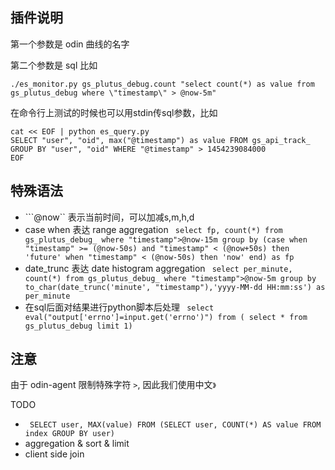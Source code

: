 ## 插件说明

第一个参数是 odin 曲线的名字

第二个参数是 sql 比如

```
./es_monitor.py gs_plutus_debug.count "select count(*) as value from gs_plutus_debug where \"timestamp\" > @now-5m"
```

在命令行上测试的时候也可以用stdin传sql参数，比如

```
cat << EOF | python es_query.py
SELECT "user", "oid", max("@timestamp") as value FROM gs_api_track_ GROUP BY "user", "oid" WHERE "@timestamp" > 1454239084000
EOF
```
## 特殊语法

* ```@now`` 表示当前时间，可以加减s,m,h,d
* case when 表达 range aggregation ```
select fp, count(*) from gs_plutus_debug_
    where "timestamp">@now-15m group by (case when "timestamp" >= (@now-50s) and "timestamp" < (@now+50s) then 'future'
    when "timestamp" < (@now-50s) then 'now' end) as fp```
* date_trunc 表达 date histogram aggregation ```
select per_minute, count(*) from gs_plutus_debug_
    where "timestamp">@now-5m group by to_char(date_trunc('minute', "timestamp"),'yyyy-MM-dd HH:mm:ss') as per_minute```
* 在sql后面对结果进行python脚本后处理 ```
select eval("output['errno']=input.get('errno')") from (
    select * from gs_plutus_debug limit 1)```

## 注意

由于 odin-agent 限制特殊字符 `>`, 因此我们使用中文`》` 

TODO

* ``` SELECT user, MAX(value) FROM (SELECT user, COUNT(*) AS value FROM index GROUP BY user)```
* aggregation & sort & limit
* client side join
